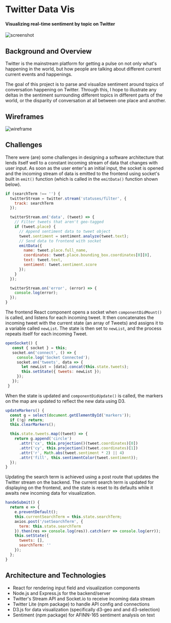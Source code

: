# Twitter Data Vis
#### Visualizing real-time sentiment by topic on Twitter

![screenshot](https://github.com/jnapolitan/twitter-data-vis/blob/master/assets/screenshot.png)

## Background and Overview

Twitter is the mainstream platform for getting a pulse on not only what's happening in the world, but how people are talking about different current current events and happenings.

The goal of this project is to parse and visualize sentiment around topics of conversation happening on Twitter. Through this, I hope to illustrate any deltas in the sentiment surrounding different topics in different parts of the world, or the disparity of conversation at all between one place and another.

## Wireframes

![wireframe](https://github.com/jnapolitan/twitter-data-vis/blob/master/assets/wireframe.png)

## Challenges

There were (are) some challenges in designing a software architecture that lends itself well to a constant incoming stream of data that changes with user input. As soon as the user enter's an initial input, the socket is opened and the incoming stream of data is emitted to the frontend using socket's built in `emit()` function (which is called in the `emitData()` function shown below).

```javascript
if (searchTerm !== '') {
  twitterStream = twitter.stream('statuses/filter', {
    track: searchTerm
  });

  twitterStream.on('data', (tweet) => {
    // Filter tweets that aren't geo-tagged
    if (tweet.place) {
      // Append sentiment data to tweet object
      tweet.sentiment = sentiment.analyze(tweet.text);
      // Send data to frontend with socket
      emitData({
        name: tweet.place.full_name,
        coordinates: tweet.place.bounding_box.coordinates[0][0],
        text: tweet.text,
        sentiment: tweet.sentiment.score
      });
    }
  });

  twitterStream.on('error', (error) => {
    console.log(error);
  });
}
```

 The frontend React component opens a socket when `componentDidMount()` is called, and listens for each incoming tweet. It then concatenates the incoming tweet with the current state (an array of Tweets) and assigns it to a variable called `newList`. The state is then set to `newList`, and the process repeats itself for each incoming Tweet.

 ```javascript
 openSocket() {
    const { socket } = this;
    socket.on('connect', () => {
      console.log('Socket Connected');
      socket.on('tweets', data => {
        let newList = [data].concat(this.state.tweets);
        this.setState({ tweets: newList });
      });
    });
  }
 ```

When the state is updated and `componentDidUpdate()` is called, the markers on the map are updated to reflect the new data using D3.

```javascript
updateMarkers() {
  const g = select(document.getElementById('markers'));
  if (!g) return;
  this.clearMarkers();

  this.state.tweets.map((tweet) => {
    return g.append('circle')
      .attr('cx', this.projection()(tweet.coordinates)[0])
      .attr('cy', this.projection()(tweet.coordinates)[1])
      .attr('r', Math.abs(tweet.sentiment * 2) || 4)
      .attr('fill', this.sentimentColor(tweet.sentiment));
  });
}
```

Updating the search term is achieved using a post route that updates the Twitter stream on the backend. The current search term is updated for displaying on the frontend, and the state is reset to its defaults while it awaits new incoming data for visualization. 

```javascript
handeSubmit() {
  return e => {
    e.preventDefault();
    this.currentSearchTerm = this.state.searchTerm;
    axios.post('/setSearchTerm', {
      term: this.state.searchTerm
    }).then(res => console.log(res)).catch(err => console.log(err));
    this.setState({ 
      tweets: [],
      searchTerm: '' 
    });
  };
}
```


## Architecture and Technologies

- React for rendering input field and visualization components
- Node.js and Express.js for the backend/server
- Twitter's Stream API and Socket.io to receive incoming data stream
- Twitter Lite (npm package) to handle API config and connections
- D3.js for data visualization (specifically d3-geo and and d3-selection)
- Sentiment (npm package) for AFINN-165 sentiment analysis on text


